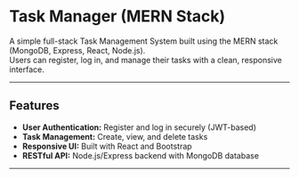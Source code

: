 # Task Manager (MERN Stack)

A simple full-stack Task Management System built using the MERN stack (MongoDB, Express, React, Node.js).  
Users can register, log in, and manage their tasks with a clean, responsive interface.

---

## Features

- **User Authentication:** Register and log in securely (JWT-based)
- **Task Management:** Create, view, and delete tasks
- **Responsive UI:** Built with React and Bootstrap
- **RESTful API:** Node.js/Express backend with MongoDB database

---
